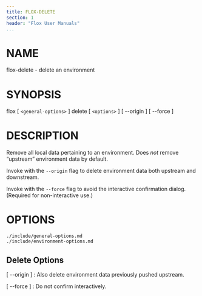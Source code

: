 ```yaml
---
title: FLOX-DELETE
section: 1
header: "Flox User Manuals"
...
```



# NAME

flox-delete - delete an environment

# SYNOPSIS

flox [ `<general-options>` ] delete [ `<options>` ] [ \--origin ] [ \--force ]

# DESCRIPTION

Remove all local data pertaining to an environment.
Does *not* remove “upstream” environment data by default.

Invoke with the `--origin` flag to delete environment data
both upstream and downstream.

Invoke with the `--force` flag to avoid the interactive
confirmation dialog. (Required for non-interactive use.)

# OPTIONS

```{.include}
./include/general-options.md
./include/environment-options.md
```

## Delete Options

[ \--origin ]
:   Also delete environment data previously pushed upstream.

[ \--force ]
:   Do not confirm interactively.
